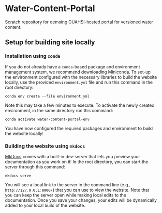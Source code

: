 # Water-Content-Portal
Scratch repository for demoing CUAHSI-hosted portal for versioned water content.

## Setup for building site locally

### Installation using `conda`

If you do not already have a `conda`-based package and environment management system, we recommend downloading [Miniconda](https://www.anaconda.com/docs/getting-started/miniconda/main). To set-up the environment configured with the necessary libraries to build the website locally, use the provided `environment.yml` file and run this command in the root directory:

```
conda env create --file environment.yml
```

Note this may take a few minutes to execute. To activate the newly created environment, in the same directory run this command:
```
conda activate water-content-portal-env
```

You have now configured the required packages and environment to build the website locally!


### Building the website using `mkdocs`

[MkDocs](https://www.mkdocs.org/) comes with a built-in dev-server that lets you preview your documentation as you work on it! In the root directory, you can start the server through this command:
```
mkdocs serve
```
You will see a local link to the server in the command line (e.g., `http://127.0.0.1:8000/`) that you can use to view the website. Note that you can keep the server open while making local edits to the documentation. Once you save your changes, your edits will be dynamically added to your local build of the website.

